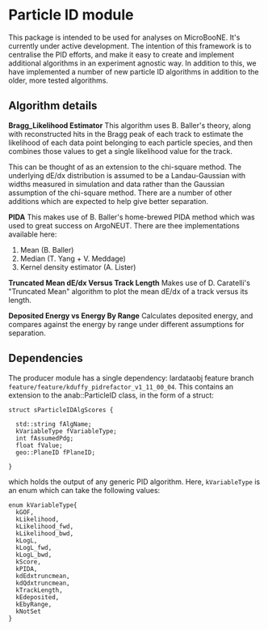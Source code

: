 # Particle ID module

This package is intended to be used for analyses on MicroBooNE. It's currently under active development. The intention of this framework is to centralise the PID efforts, and make it easy to create and implement additional algorithms in an experiment agnostic way. In addition to this, we have implemented a number of new particle ID algorithms in addition to the older, more tested algorithms.

## Algorithm details

__Bragg_Likelihood Estimator__
This algorithm uses B. Baller's theory, along with reconstructed hits in the Bragg peak of each track to estimate the likelihood of each data point belonging to each particle species, and then combines those values to get a single likelihood value for the track.

This can be thought of as an extension to the chi-square method. The underlying dE/dx distribution is assumed to be a Landau-Gaussian with widths measured in simulation and data rather than the Gaussian assumption of the chi-square method. There are a number of other additions which are expected to help give better separation.

__PIDA__
This makes use of B. Baller's home-brewed PIDA method which was used to great success on ArgoNEUT. There are thee implementations available here:
1. Mean (B. Baller)
2. Median (T. Yang + V. Meddage)
3. Kernel density estimator (A. Lister)

__Truncated Mean dE/dx Versus Track Length__
Makes use of D. Caratelli's "Truncated Mean" algorithm to plot the mean dE/dx of a track versus its length.

__Deposited Energy vs Energy By Range__
Calculates deposited energy, and compares against the energy by range under different assumptions for separation.

## Dependencies

The producer module has a single dependency: lardataobj feature branch `feature/feature/kduffy_pidrefactor_v1_11_00_04`. This contains an extension to the anab::ParticleID class, in the form of a struct: 

```
struct sParticleIDAlgScores {

  std::string fAlgName;
  kVariableType fVariableType;
  int fAssumedPdg;
  float fValue;
  geo::PlaneID fPlaneID;

}

```

which holds the output of any generic PID algorithm. Here, `kVariableType` is an enum which can take the following values:

```
enum kVariableType{
  kGOF,
  kLikelihood,
  kLikelihood_fwd,
  kLikelihood_bwd,
  kLogL,
  kLogL_fwd,
  kLogL_bwd,
  kScore,
  kPIDA,
  kdEdxtruncmean,
  kdQdxtruncmean,
  kTrackLength,
  kEdeposited,
  kEbyRange,
  kNotSet
}
```


